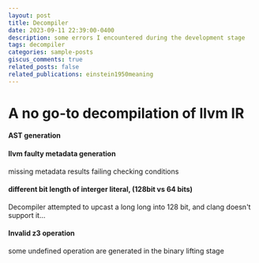 ```yaml
---
layout: post
title: Decompiler
date: 2023-09-11 22:39:00-0400
description: some errors I encountered during the development stage
tags: decompiler
categories: sample-posts
giscus_comments: true
related_posts: false
related_publications: einstein1950meaning
---
```

# A no go-to decompilation of llvm IR

#### AST generation


#### llvm faulty metadata generation
missing metadata results failing checking conditions 

#### different bit length of interger literal, (128bit vs 64 bits)
Decompiler attempted to upcast a long long into 128 bit, and clang doesn't support it...

#### Invalid z3 operation
some undefined operation are generated in the binary lifting stage

